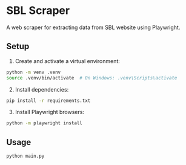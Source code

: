 # SBL Scraper

A web scraper for extracting data from SBL website using Playwright.

## Setup

1. Create and activate a virtual environment:
```bash
python -m venv .venv
source .venv/bin/activate  # On Windows: .venv\Scripts\activate
```

2. Install dependencies:
```bash
pip install -r requirements.txt
```

3. Install Playwright browsers:
```bash
python -m playwright install
```

## Usage

```bash
python main.py
```